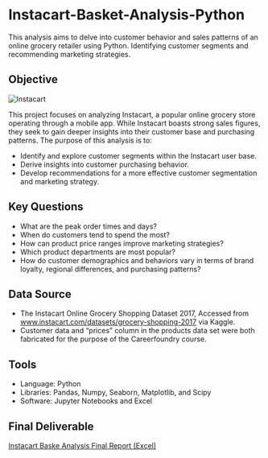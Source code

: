 # Instacart-Basket-Analysis-Python
This analysis aims to delve into customer behavior and sales patterns of an online grocery retailer using Python. Identifying customer segments and recommending marketing strategies.
## Objective
![Instacart](https://encrypted-tbn0.gstatic.com/images?q=tbn:ANd9GcQrjxr7BxoC6_pHAUzo4nf7-XL8Z0QORGBcQeiQOR0K&s) <br>

This project focuses on analyzing Instacart, a popular online grocery store operating through a mobile app. While Instacart boasts strong sales figures, they seek to gain deeper insights into their customer base and purchasing patterns. The purpose of this analysis is to:<br>
* Identify and explore customer segments within the Instacart user base.
* Derive insights into customer purchasing behavior.
* Develop recommendations for a more effective customer segmentation and marketing strategy.

## Key Questions
* What are the peak order times and days?
* When do customers tend to spend the most?
* How can product price ranges improve marketing strategies?
* Which product departments are most popular?
* How do customer demographics and behaviors vary in terms of brand loyalty, regional differences, and purchasing patterns?

## Data Source
* The Instacart Online Grocery Shopping Dataset 2017, Accessed from www.instacart.com/datasets/grocery-shopping-2017 via Kaggle.
* Customer data and “prices” column in the products data set were both fabricated for the purpose of the Careerfoundry course.

## Tools
* Language: Python
* Libraries: Pandas, Numpy, Seaborn, Matplotlib, and Scipy
* Software: Jupyter Notebooks and Excel

## Final Deliverable
[Instacart Baske Analysis Final Report (Excel)](https://docs.google.com/spreadsheets/d/1xfTqWWWw8RxsSOO1skzNteIuVh32V-n1vsQrakXbnFE/edit#gid=1028560567)
